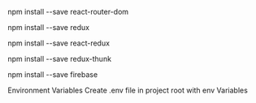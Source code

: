 npm install --save react-router-dom

npm install --save redux

npm install --save react-redux

npm install --save redux-thunk

npm install --save firebase

Environment Variables
Create .env file in project root with env Variables
